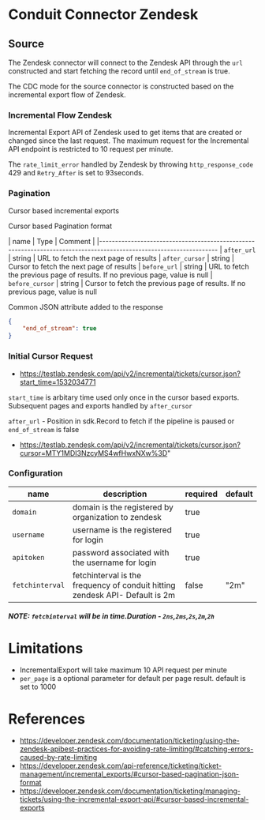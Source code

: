 # Conduit Connector Zendesk

## Source

The Zendesk connector will connect to the Zendesk API through the `url` constructed and start fetching the record until `end_of_stream` is true. 

The CDC mode for the source connector is constructed based on the incremental export flow of Zendesk. 

### Incremental Flow Zendesk

Incremental Export API of Zendesk used to get items that are created or changed since the last request.
The maximum request for the Incremental API endpoint is restricted to 10 request per minute.

The `rate_limit_error` handled by Zendesk by throwing `http_response_code` 429 and `Retry_After` is set to 93seconds.

### Pagination
Cursor based incremental exports

Cursor based Pagination format

|   name          |   Type    |  Comment                |
|-------------------------------------------------------------------------------------------------------------------
| `after_url`     |   string  |  URL to fetch the next page of results
| `after_cursor`  |   string  |  Cursor to fetch the next page of results
| `before_url`    |   string  |  URL to fetch the previous page of results. If no previous page, value is null
| `before_cursor` |   string  |  Cursor to fetch the previous page of results. If no previous page, value is null      


Common JSON attribute added to the response

``` json
{
    "end_of_stream": true
}
```
### Initial Cursor Request 

- https://testlab.zendesk.com/api/v2/incremental/tickets/cursor.json?start_time=1532034771 

`start_time` is arbitary time used only once in the cursor based exports. Subsequent pages and exports handled by `after_cursor`

`after_url` - Position in sdk.Record to fetch if the pipeline is paused or `end_of_stream` is false
- https://testlab.zendesk.com/api/v2/incremental/tickets/cursor.json?cursor=MTY1MDI3NzcyMS4wfHwxNXw%3D"

### Configuration

| name          | description                                                                  | required | default |
| -------       | ---------------------------------------------------------------------------  | -------- | ------- |
|`domain`       | domain is the registered by organization to zendesk                          | true     |         |
|`username`     | username is the registered for login                                         | true     |         |
|`apitoken`     | password associated with the username for login                              | true     |         |
|`fetchinterval`| fetchinterval is the frequency of conduit hitting zendesk API- Default is 2m | false    |  "2m"   |

##### NOTE: `fetchinterval` will be in time.Duration - `2ns`,`2ms`,`2s`,`2m`,`2h`

# Limitations

- IncrementalExport will take maximum 10 API request per minute
- `per_page` is a optional parameter for default per page result. default is set to 1000

# References

- https://developer.zendesk.com/documentation/ticketing/using-the-zendesk-apibest-practices-for-avoiding-rate-limiting/#catching-errors-caused-by-rate-limiting
- https://developer.zendesk.com/api-reference/ticketing/ticket-management/incremental_exports/#cursor-based-pagination-json-format
- https://developer.zendesk.com/documentation/ticketing/managing-tickets/using-the-incremental-export-api/#cursor-based-incremental-exports